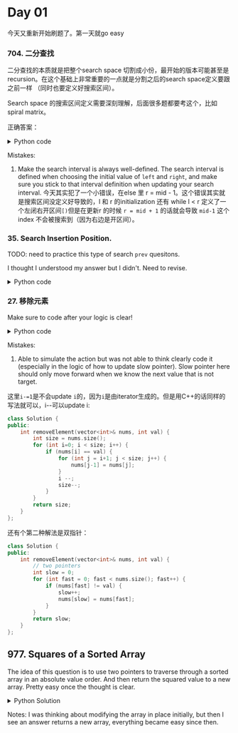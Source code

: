 # Day 01

今天又重新开始刷题了。第一天就go easy
### 704. 二分查找
二分查找的本质就是把整个search space 切割成小份，最开始的版本可能甚至是recursion。在这个基础上非常重要的一点就是分割之后的search space定义要跟之前一样 （同时也要定义好搜索区间）。

Search space 的搜索区间定义需要深刻理解，后面很多题都要考这个，比如spiral matrix。

正确答案：
<details>
<summary>Python code</summary>

```Python
class Solution:
    def search(self, nums: List[int], target: int) -> int:
        # l = 0, r = len(nums)
        # while l < r: -> edge case: l == r invalid
        # mid = int(l + (r - l) / 2)
        # if nums[mid] == target: return mid
        # elif nums[mid] < target: l = mid + 1
        # elif nums[mid] > target: r = mid - 1
        # out of while -> cannot find target -> return -1

        l = 0 
        r = len(nums)
        while l < r:
            mid = int(l + (r - l) / 2)
            if nums[mid] == target:
                return mid
            elif nums[mid] < target:
                l = mid + 1
            else:
                r = mid
        return -1
```
</details>

Mistakes:
1. Make the search interval is always well-defined. The search interval is defined when choosing the initial value of `left` and `right`, and make sure you stick to that interval definition when updating your search interval.
今天其实犯了一个小错误，在else 里 r = mid - 1。这个错误其实就是搜索区间没定义好导致的，l 和 r 的initialization 还有 while l < r 定义了一个左闭右开区间`[)`但是在更新r 的时候 `r = mid + 1` 的话就会导致 `mid-1` 这个index 不会被搜索到（因为右边是开区间）。

### 35. Search Insertion Position. 
TODO: need to practice this type of search `prev` quesitons.
<!-- This question is similar to 704. Binary search. However, it is a bit confusing to determine why we should return `r` at the end of the function. One important point to get this is we know the `target` should always insert to a poisition where target is smaller than the value in the index. -->

I thought I understood my answer but I didn't. Need to revise.

<details>
<summary>Python code</summary>

```Python
class Solution:
    def searchInsert(self, nums: List[int], target: int) -> int:
        # binary search
        # sorted 

        # just return mid instead of -1 when didn't find element

        l = 0
        r = len(nums)
        while l < r:
            mid = int((l+r)/2)
            if nums[mid] == target:
                return mid
            elif nums[mid] < target:
                l = mid + 1
            else:
                r = mid
        return r
```
</details>


### 27. 移除元素
Make sure to code after your logic is clear!
<details>
<summary>Python code</summary>

```Python
class Solution:
    def removeElement(self, nums: List[int], val: int) -> int:
#         two pointers: fast and slow ptrs
#         if fast find any thing that is not val, replace the element at slow, then slow += 1
#         just cover
        slow = 0
        for fast in range(len(nums)):
            if nums[fast] != val:
                nums[slow] = nums[fast]
                slow += 1
        return slow

```
</details>

Mistakes:
1. Able to simulate the action but was not able to think clearly code it (especially in the logic of how to update slow pointer). Slow pointer here should only move forward when we know the next value that is not target. 

这里`i-=1`是不会update `i`的，因为`i`是由iterator生成的。但是用C++的话同样的写法就可以，i--可以update i:
```C++
class Solution {
public:
    int removeElement(vector<int>& nums, int val) {
        int size = nums.size();
        for (int i=0; i < size; i++) {
            if (nums[i] == val) {
                for (int j = i+1; j < size; j++) {
                    nums[j-1] = nums[j];
                }
                i --;
                size--;
            }
        }
        return size;
    }
};
```
还有个第二种解法是双指针：
```C++
class Solution {
public:
    int removeElement(vector<int>& nums, int val) {
        // two pointers
        int slow = 0;
        for (int fast = 0; fast < nums.size(); fast++) {
            if (nums[fast] != val) {
                slow++;
                nums[slow] = nums[fast];
            }
        }
        return slow;
    }
};
```

## 977. Squares of a Sorted Array
The idea of this question is to use two pointers to traverse through a sorted array in an absolute value order. And then return the squared value to a new array. Pretty easy once the thought is clear.

<details>
<summary>Python Solution</summary>

```Python
class Solution:
    def sortedSquares(self, nums: List[int]) -> List[int]:
        # # brutal force
        # for i in range(len(nums)):
        #     nums[i] = nums[i] ** 2
        # nums.sort()
        # return nums

        # two pointers
        # initialize an result array, and then use two pointers to traverse the input nums array
        res = []
        l = 0
        r = len(nums) - 1
        while l <= r:
            if abs(nums[r]) > abs(nums[l]):
                res.insert(0, nums[r] ** 2)
                r -= 1
            else:
                res.insert(0, nums[l] ** 2)
                l += 1
        return res
```
</details>

Notes:
I was thinking about modifying the array in place initially, but then I see an answer returns a new array, everything became easy since then.
